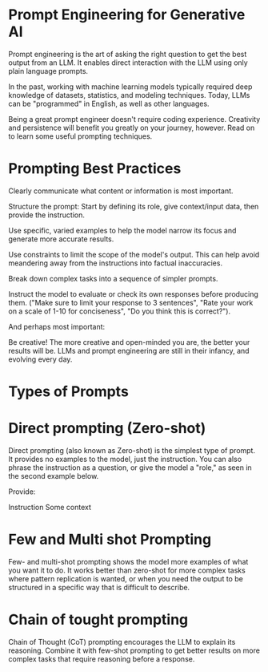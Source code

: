 # Prompt Engineering for Generative AI

Prompt engineering is the art of asking the right question to get the best output from an LLM. It enables direct interaction with the LLM using only plain language prompts.

In the past, working with machine learning models typically required deep knowledge of datasets, statistics, and modeling techniques. Today, LLMs can be "programmed" in English, as well as other languages.


Being a great prompt engineer doesn't require coding experience. Creativity and persistence will benefit you greatly on your journey, however. Read on to learn some useful prompting techniques.

# Prompting Best Practices

Clearly communicate what content or information is most important.

Structure the prompt: Start by defining its role, give context/input data, then provide the instruction.

Use specific, varied examples to help the model narrow its focus and generate more accurate results.

Use constraints to limit the scope of the model's output. This can help avoid meandering away from the instructions into factual inaccuracies.

Break down complex tasks into a sequence of simpler prompts.

Instruct the model to evaluate or check its own responses before producing them. ("Make sure to limit your response to 3 sentences", "Rate your work on a scale of 1-10 for conciseness", "Do you think this is correct?").

And perhaps most important:

Be creative! The more creative and open-minded you are, the better your results will be. LLMs and prompt engineering are still in their infancy, and evolving every day.


# Types of Prompts


# Direct prompting (Zero-shot)
Direct prompting (also known as Zero-shot) is the simplest type of prompt. It provides no examples to the model, just the instruction. You can also phrase the instruction as a question, or give the model a "role," as seen in the second example below.

Provide:

Instruction
Some context

# Few and Multi shot Prompting

Few- and multi-shot prompting shows the model more examples of what you want it to do. It works better than zero-shot for more complex tasks where pattern replication is wanted, or when you need the output to be structured in a specific way that is difficult to describe.

# Chain of tought prompting


Chain of Thought (CoT) prompting encourages the LLM to explain its reasoning. Combine it with few-shot prompting to get better results on more complex tasks that require reasoning before a response.

